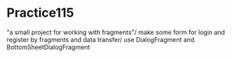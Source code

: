 # Practice115

"a small project for working with fragments"/
make some form for login and register by fragments and data transfer/
use DialogFragment and BottomSheetDialogFragment
